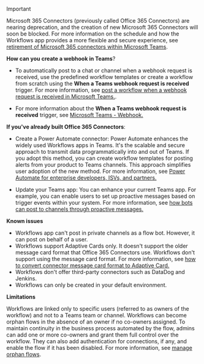 > [!IMPORTANT]
>
> Microsoft 365 Connectors (previously called Office 365 Connectors) are nearing deprecation, and the creation of new Microsoft 365 Connectors will soon be blocked. For more information on the schedule and how the Workflows app provides a more flexible and secure experience, see [retirement of Microsoft 365 connectors within Microsoft Teams](https://devblogs.microsoft.com/microsoft365dev/retirement-of-office-365-connectors-within-microsoft-teams/).
>
> **How can you create a webhook in Teams**?
>
> * To automatically post to a chat or channel when a webhook request is received, use the predefined workflow templates or create a workflow from scratch using the **When a Teams webhook request is received** trigger. For more information, see [post a workflow when a webhook request is received in Microsoft Teams.](https://support.microsoft.com/en-us/office/create-incoming-webhooks-with-workflows-for-microsoft-teams-8ae491c7-0394-4861-ba59-055e33f75498).
>
> * For more information about the **When a Teams webhook request is received** trigger, see [Microsoft Teams - Webhook.](/connectors/teams#microsoft-teams-webhook)
>
> **If you've already built Office 365 Connectors**:
>
> * Create a Power Automate connector: Power Automate enhances the widely used Workflows apps in Teams. It's the scalable and secure approach to transmit data programmatically into and out of Teams. If you adopt this method, you can create workflow templates for posting alerts from your product to Teams channels. This approach simplifies user adoption of the new method. For more information, see [Power Automate for enterprise developers, ISVs, and partners.](/power-automate/developer/dev-enterprise-intro)
>
> * Update your Teams app: You can enhance your current Teams app. For example, you can enable users to set up proactive messages based on trigger events within your system. For more information, see [how bots can post to channels through proactive messages.](../bots/how-to/conversations/send-proactive-messages.md#send-the-message)
>
> **Known issues**
>
> * Workflows app can't post in private channels as a flow bot. However, it can post on behalf of a user.
> * Workflows support Adaptive Cards only. It doesn't support the older message card format that Office 365 Connectors use. Workflows don't support using the message card format. For more information, see [how to convert connector message card format to Adaptive Card.](https://github.com/OfficeDev/Microsoft-Teams-Samples/tree/main/tools/message-card-to-ac-transformation)
> * Workflows don't offer third-party connectors such as DataDog and Jenkins.
> * Workflows can only be created in your default environment.
>
> **Limitations**
>
> Workflows are linked only to specific users (referred to as owners of the workflow) and not to a Teams team or channel. Workflows can become orphan flows in the absence of an owner if no co-owners assigned. To maintain continuity in the business process automated by the flow, admins can add one or more co-owners and grant them full control over the workflow. They can also add authentication for connections, if any, and enable the flow if it has been disabled. For more information, see [manage orphan flows](/troubleshoot/power-platform/power-automate/flow-management/manage-orphan-flow-when-owner-leaves-org).
